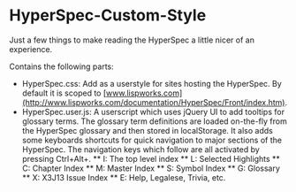 HyperSpec-Custom-Style
======================

Just a few things to make reading the HyperSpec a little nicer of an experience.

Contains the following parts:
* HyperSpec.css: Add as a userstyle for sites hosting the HyperSpec. By default it is scoped to [www.lispworks.com](http://www.lispworks.com/documentation/HyperSpec/Front/index.htm).
* HyperSpec.user.js: A userscript which uses jQuery UI to add tooltips for glossary terms. The glossary term definitions are loaded on-the-fly from the HyperSpec glossary and then stored in localStorage. It also adds some keyboards shortcuts for quick navigation to major sections of the HyperSpec. The navigation keys which follow are all activated by pressing Ctrl+Alt+<key>.
** I: The top level index
** L: Selected Highlights
** C: Chapter Index
** M: Master Index
** S: Symbol Index
** G: Glossary
** X: X3J13 Issue Index
** E: Help, Legalese, Trivia, etc.
